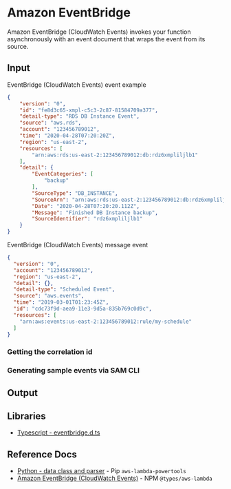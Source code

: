 # Amazon EventBridge

Amazon EventBridge (CloudWatch Events) invokes your function asynchronously with an event document that wraps the event from its source.

## Input

EventBridge (CloudWatch Events) event example

```json
{
    "version": "0",
    "id": "fe8d3c65-xmpl-c5c3-2c87-81584709a377",
    "detail-type": "RDS DB Instance Event",
    "source": "aws.rds",
    "account": "123456789012",
    "time": "2020-04-28T07:20:20Z",
    "region": "us-east-2",
    "resources": [
        "arn:aws:rds:us-east-2:123456789012:db:rdz6xmpliljlb1"
    ],
    "detail": {
        "EventCategories": [
            "backup"
        ],
        "SourceType": "DB_INSTANCE",
        "SourceArn": "arn:aws:rds:us-east-2:123456789012:db:rdz6xmpliljlb1",
        "Date": "2020-04-28T07:20:20.112Z",
        "Message": "Finished DB Instance backup",
        "SourceIdentifier": "rdz6xmpliljlb1"
    }
}
```

EventBridge (CloudWatch Events) message event

```json
{
  "version": "0",
  "account": "123456789012",
  "region": "us-east-2",
  "detail": {},
  "detail-type": "Scheduled Event",
  "source": "aws.events",
  "time": "2019-03-01T01:23:45Z",
  "id": "cdc73f9d-aea9-11e3-9d5a-835b769c0d9c",
  "resources": [
    "arn:aws:events:us-east-2:123456789012:rule/my-schedule"
  ]
}
```

### Getting the correlation id

### Generating sample events via SAM CLI

## Output

## Libraries

- [Typescript - eventbridge.d.ts](https://github.com/DefinitelyTyped/DefinitelyTyped/blob/master/types/aws-lambda/trigger/eventbridge.d.ts)

## Reference Docs

- [Python - data class and parser](https://awslabs.github.io/aws-lambda-powertools-python/latest/utilities/data_classes/#eventbridge) - Pip `aws-lambda-powertools`
- [Amazon EventBridge (CloudWatch Events)](https://docs.aws.amazon.com/lambda/latest/dg/services-cloudwatchevents.html) - NPM `@types/aws-lambda`
